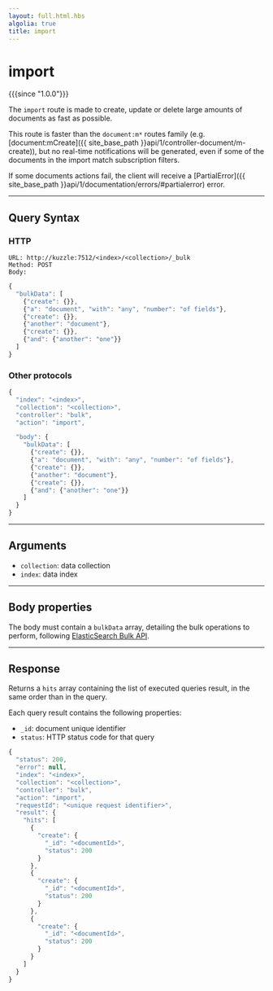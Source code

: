 ```yaml
---
layout: full.html.hbs
algolia: true
title: import
---
```


# import

{{{since "1.0.0"}}}

The `import` route is made to create, update or delete large amounts of documents as fast as possible.

This route is faster than the `document:m*` routes family (e.g. [document:mCreate]({{ site_base_path }}api/1/controller-document/m-create)), but no real-time notifications will be generated, even if some of the documents in the import match subscription filters.

If some documents actions fail, the client will receive a [PartialError]({{ site_base_path }}api/1/documentation/errors/#partialerror) error.

---

## Query Syntax

### HTTP

```http
URL: http://kuzzle:7512/<index>/<collection>/_bulk
Method: POST  
Body:
```

```js
{
  "bulkData": [
    {"create": {}},
    {"a": "document", "with": "any", "number": "of fields"},
    {"create": {}},
    {"another": "document"},
    {"create": {}},
    {"and": {"another": "one"}}
  ]
}
```

### Other protocols

```js
{
  "index": "<index>",
  "collection": "<collection>",
  "controller": "bulk",
  "action": "import",

  "body": {
    "bulkData": [
      {"create": {}},
      {"a": "document", "with": "any", "number": "of fields"},
      {"create": {}},
      {"another": "document"},
      {"create": {}},
      {"and": {"another": "one"}}
    ]
  }
}
```

---

## Arguments

* `collection`: data collection
* `index`: data index

---

## Body properties

The body must contain a `bulkData` array, detailing the bulk operations to perform, following [ElasticSearch Bulk API](https://www.elastic.co/guide/en/elasticsearch/reference/5.6/docs-bulk.html).

---

## Response

Returns a `hits` array containing the list of executed queries result, in the same order than in the query.

Each query result contains the following properties:

* `_id`: document unique identifier
* `status`: HTTP status code for that query

```javascript
{
  "status": 200,
  "error": null,
  "index": "<index>",
  "collection": "<collection>",
  "controller": "bulk",
  "action": "import",
  "requestId": "<unique request identifier>",
  "result": {
    "hits": [
      {
        "create": {
          "_id": "<documentId>",
          "status": 200
        }
      },
      {
        "create": {
          "_id": "<documentId>",
          "status": 200
        }
      },
      {
        "create": {
          "_id": "<documentId>",
          "status": 200
        }
      }
    ]
  }
}
```


